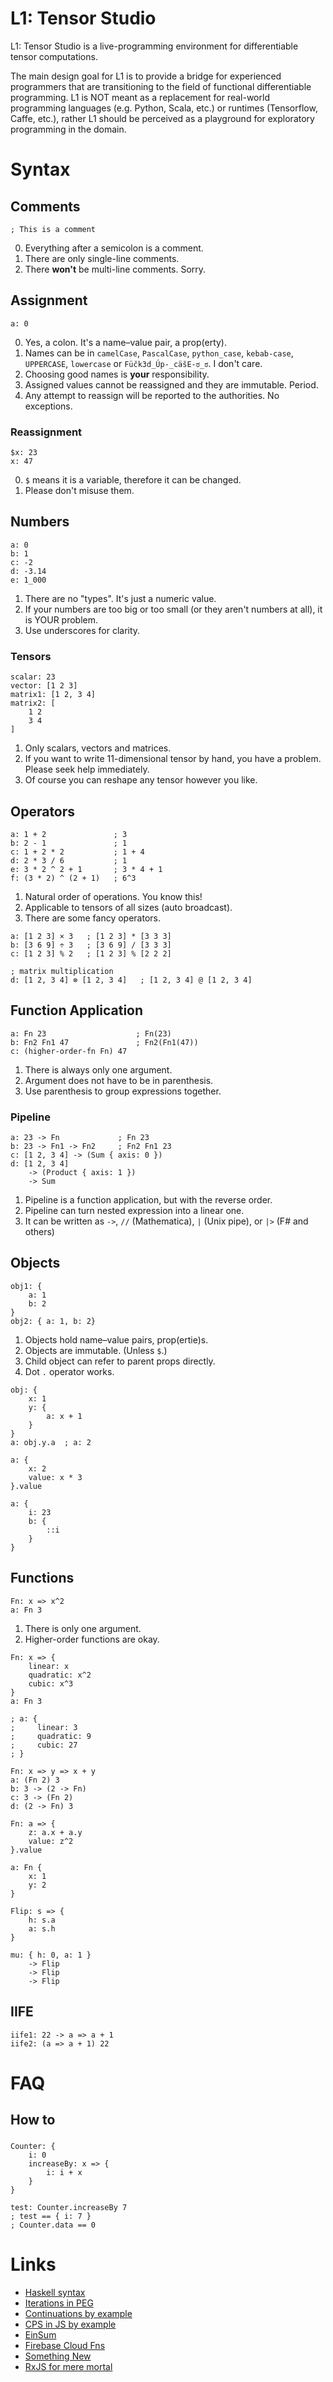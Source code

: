 # L1: Tensor Studio

L1: Tensor Studio is a live-programming environment for differentiable tensor computations.

The main design goal for L1 is to provide a bridge for experienced programmers that are transitioning to the field of functional differentiable programming. L1 is NOT meant as a replacement for real-world programming languages (e.g. Python, Scala, etc.) or runtimes (Tensorflow, Caffe, etc.), rather L1 should be perceived as a playground for exploratory programming in the domain.

# Syntax

## Comments

```L1
; This is a comment
```

0. Everything after a semicolon is a comment.
1. There are only single-line comments.
2. There **won't** be multi-line comments. Sorry.

## Assignment

```L1
a: 0
```

0. Yes, a colon. It's a name–value pair, a prop(erty).
2. Names can be in `camelCase`, `PascalCase`, `python_case`, `kebab-case`, `UPPERCASE`, `lowercase` or `Füčk3d_Úp-_cäšE-ಠ_ಠ`. I don't care.
3. Choosing good names is **your** responsibility.
4. Assigned values cannot be reassigned and they are immutable. Period.
5. Any attempt to reassign will be reported to the authorities. No exceptions.

### Reassignment

```L1
$x: 23
x: 47
```

0. `$` means it is a variable, therefore it can be changed.
1. Please don't misuse them.

## Numbers

```L1
a: 0
b: 1
c: -2
d: -3.14
e: 1_000
```

1. There are no "types". It's just a numeric value.
2. If your numbers are too big or too small (or they aren't numbers at all), it is YOUR problem.
3. Use underscores for clarity.

### Tensors

```L1
scalar: 23
vector: [1 2 3]
matrix1: [1 2, 3 4]
matrix2: [
    1 2
    3 4
]
```

1. Only scalars, vectors and matrices.
2. If you want to write 11-dimensional tensor by hand, you have a problem. Please seek help immediately.
3. Of course you can reshape any tensor however you like.

## Operators

```L1
a: 1 + 2               ; 3
b: 2 - 1               ; 1
c: 1 + 2 * 2           ; 1 + 4
d: 2 * 3 / 6           ; 1
e: 3 * 2 ^ 2 + 1       ; 3 * 4 + 1
f: (3 * 2) ^ (2 + 1)   ; 6^3
```

1. Natural order of operations. You know this!
2. Applicable to tensors of all sizes (auto broadcast).
4. There are some fancy operators.

```L1
a: [1 2 3] × 3   ; [1 2 3] * [3 3 3]
b: [3 6 9] ÷ 3   ; [3 6 9] / [3 3 3]
c: [1 2 3] % 2   ; [1 2 3] % [2 2 2]

; matrix multiplication
d: [1 2, 3 4] ⊗ [1 2, 3 4]   ; [1 2, 3 4] @ [1 2, 3 4]
```

## Function Application

```L1
a: Fn 23                    ; Fn(23)
b: Fn2 Fn1 47               ; Fn2(Fn1(47))
c: (higher-order-fn Fn) 47
```

1. There is always only one argument.
2. Argument does not have to be in parenthesis.
3. Use parenthesis to group expressions together.

### Pipeline

```L1
a: 23 -> Fn             ; Fn 23
b: 23 -> Fn1 -> Fn2     ; Fn2 Fn1 23
c: [1 2, 3 4] -> (Sum { axis: 0 })
d: [1 2, 3 4]
    -> (Product { axis: 1 })
    -> Sum
```

1. Pipeline is a function application, but with the reverse order.
2. Pipeline can turn nested expression into a linear one.
3. It can be written as `->`, `//` (Mathematica), `|` (Unix pipe), or `|>` (F# and others)

## Objects

```L1
obj1: {
    a: 1
    b: 2
}
obj2: { a: 1, b: 2}
```

1. Objects hold name–value pairs, prop(ertie)s.
2. Objects are immutable. (Unless `$`.)
3. Child object can refer to parent props directly.
4. Dot `.` operator  works.

```L1
obj: {
    x: 1
    y: {
        a: x + 1
    }
}
a: obj.y.a  ; a: 2
```

```L1
a: {
    x: 2
    value: x * 3
}.value
```

```L1
a: {
    i: 23
    b: {
        ::i
    }
}
```

## Functions

```L1
Fn: x => x^2
a: Fn 3
```

1. There is only one argument.
2. Higher-order functions are okay.

```L1
Fn: x => {
    linear: x
    quadratic: x^2
    cubic: x^3
}
a: Fn 3

; a: {
;     linear: 3
;     quadratic: 9
;     cubic: 27
; }
```

```L1
Fn: x => y => x + y
a: (Fn 2) 3
b: 3 -> (2 -> Fn)
c: 3 -> (Fn 2)
d: (2 -> Fn) 3
```

```L1
Fn: a => {
    z: a.x + a.y
    value: z^2
}.value

a: Fn {
    x: 1
    y: 2
}
```

```L1
Flip: s => {
    h: s.a
    a: s.h
}

mu: { h: 0, a: 1 }
    -> Flip
    -> Flip
    -> Flip
```

## IIFE

```L1
iife1: 22 -> a => a + 1
iife2: (a => a + 1) 22
```

# FAQ

## How to 

### 
```L1
Counter: {
    i: 0
    increaseBy: x => {
        i: i + x
    }
}

test: Counter.increaseBy 7
; test == { i: 7 }
; Counter.data == 0
```

# Links
* [Haskell syntax](https://www.haskell.org/onlinereport/exps.html)
* [Iterations in PEG](http://www.dalnefre.com/wp/2011/05/parsing-expression-grammars-part-4/)
* [Continuations by example](http://matt.might.net/articles/programming-with-continuations--exceptions-backtracking-search-threads-generators-coroutines/)
* [CPS in JS by example](http://matt.might.net/articles/by-example-continuation-passing-style/)
* [EinSum](https://rockt.github.io/2018/04/30/einsum#fn.2)
* [Firebase Cloud Fns](https://www.youtube.com/watch?v=prlK_QL_qOA)
* [Something New](https://github.com/d-cook/SomethingNew)
* [RxJS for mere mortal](https://stackoverflow.com/a/45227115)